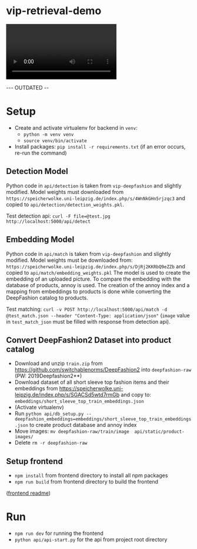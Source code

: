 # vip-retrieval-demo

![](vip-retrieval.mp4)


--- OUTDATED --
# Setup
* Create and activate virtualenv for backend in `venv`:
  * `python -m venv venv`
  * `source venv/bin/activate`
* Install packages: `pip install -r requirements.txt` (if an error occurs, re-run the command)

## Detection Model

Python code in `api/detection` is taken from `vip-deepfashion` and slightly modified.
Model weights must downloaded from `https://speicherwolke.uni-leipzig.de/index.php/s/4WnNkGHn5rjzqc3` and copied to `api/detection/detection_weights.pkl`.

Test detection api: `curl -F file=@test.jpg  http://localhost:5000/api/detect`

## Embedding Model

Python code in `api/match` is taken from `vip-deepfashion` and slightly modified.
Model weights must be downloaded from: `https://speicherwolke.uni-leipzig.de/index.php/s/DjRj2KKRbQ9eZZb` and copied to `api/match/embedding_weights.pkl`
The model is used to create the embedding of an uploaded picture.
To compare the embedding with the database of products, annoy is used. The creation of the annoy index and a mapping from embeddings to products is done while converting the DeepFashion catalog to products.

Test matching: `curl -v POST http://localhost:5000/api/match -d @test_match.json --header "Content-Type: application/json"` (`image` value in `test_match_json` must be filled with response from detection api).

## Convert DeepFashion2 Dataset into product catalog
* Download and unzip `train.zip` from https://github.com/switchablenorms/DeepFashion2 into `deepfashion-raw` (PW: 2019Deepfashion2**)
* Download dataset of all short sleeve top fashion items and their embeddings from https://speicherwolke.uni-leipzig.de/index.php/s/SGACSd5wtd7rmGb and copy to: `embeddings/short_sleeve_top_train_embeddings.json`
* (Activate virtualenv)
* Run `python api/db_setup.py --deepfashion_embeddings=embeddings/short_sleeve_top_train_embeddings.json` to create product database and annoy index
* Move images: `mv deepfashion-raw/train/image  api/static/product-images/`
* Delete `rm -r deepfashion-raw`



## Setup frontend
* `npm install` from frontend directory to install all npm packages
* `npm run build` from frontend directory to build the frontend

([frontend readme](frontend/README.md))

# Run
* `npm run dev` for running the frontend
* `python api/api-start.py` for the api from project root directory
